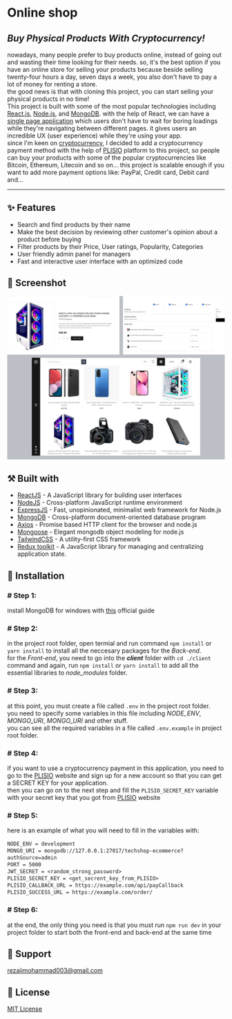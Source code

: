 # **Online shop**
## *Buy Physical Products With Cryptocurrency!*

nowadays, many people prefer to buy products online, instead of going out and wasting their time looking for their needs. so, it's the best option if you have an online store for selling your products because beside selling twenty-four hours a day, seven days a week, you also don't have to pay a lot of money for renting a store.  
the good news is that with cloning this project, you can start selling your physical products in no time!  
This project is built with some of the most popular technologies including [React.js](https://reactjs.org/), [Node.js](https://nodejs.org/en/), and [MongoDB](https://www.mongodb.com/).
with the help of React, we can have a [single page application](https://en.wikipedia.org/wiki/Single-page_application) which users don't have to wait for boring loadings while they're navigating between different pages. it gives users an incredible UX (user experience) while they're using your app.  
since I'm keen on [cryptocurrency](https://en.wikipedia.org/wiki/Cryptocurrency), I decided to add a cryptocurrency payment method with the help of [PLISIO](https://plisio.net/) platform to this project, so people can buy your products with some of the popular cryptocurrencies like Bitcoin, Ethereum, Litecoin and so on...
this project is scalable enough if you want to add more payment options like: PayPal, Credit card, Debit card and...

---
## ✨ Features  
  
- Search and find products by their name
- Make the best decision by reviewing other customer's opinion about a product before buying 
- Filter products by their Price, User ratings, Popularity, Categories
- User friendly admin panel for managers
- Fast and interactive user interface with an optimized code
  
## 🎴 Screenshot  
  
![home page](https://raw.githubusercontent.com/mohammadrz003/ecommerce-mern-website/master/online-shop.jpg "Home page")
  
  
## ⚒️ Built with
  
- [ReactJS](https://reactjs.org/) - A JavaScript library for building user interfaces
- [NodeJS](https://nodejs.org/en/) - Cross-platform JavaScript runtime environment
- [ExpressJS](https://expressjs.com/) - Fast, unopinionated, minimalist web framework for Node.js
- [MongoDB](https://www.mongodb.com/) - Cross-platform document-oriented database program
- [Axios](https://axios-http.com/) - Promise based HTTP client for the browser and node.js
- [Mongoose](https://mongoosejs.com/) - Elegant mongodb object modeling for node.js
- [TailwindCSS](https://tailwindcss.com/) - A utility-first CSS framework
- [Redux toolkit](https://redux-toolkit.js.org/) - A JavaScript library for managing and centralizing application state.
  
## 💽 Installation
  
### # Step 1:
  
install MongoDB for windows with [this](https://www.mongodb.com/docs/manual/tutorial/install-mongodb-on-windows/) official guide
### # Step 2:
  
in the project root folder, open termial and run command `npm install` or `yarn install` to install all the neccesary packages for the *Back-end*.  
for the *Front-end*, you need to go into the ***client*** folder with `cd ./client` command and again, run `npm install` or `yarn install` to add all the essential libraries to *node_modules* folder.
  
### # Step 3:
  
at this point, you must create a file called `.env` in the project root folder.  
you need to specify some variables in this file including *NODE_ENV*, *MONGO_URI*, *MONGO_URI* and other stuff.  
you can see all the required variables in a file called `.env.example` in project root folder.
  
### # Step 4:
  
if you want to use a cryptocurrency payment in this application, you need to go to the [PLISIO](https://plisio.net) website and sign up for a new account so that you can get a SECRET KEY for your application.  
then you can go on to the next step and fill the `PLISIO_SECRET_KEY` variable with your secret key that you got from [PLISIO](https://plisio.net) website
### # Step 5:
  
here is an example of what you will need to fill in the variables with:

    NODE_ENV = development
    MONGO_URI = mongodb://127.0.0.1:27017/techshop-ecommerce?authSource=admin
    PORT = 5000
    JWT_SECRET = <random_strong_password>
    PLISIO_SECRET_KEY = <get_secrent_key_from_PLISIO>
    PLISIO_CALLBACK_URL = https://example.com/api/payCallback
    PLISIO_SUCCESS_URL = https://example.com/order/

### # Step 6:
  
at the end, the only thing you need is that you must run `npm run dev` in your project folder to start both the front-end and back-end at the same time
  

## 📧 Support
  
<rezaiimohammad003@gmail.com>  

## 🧾 License
  
[MIT License](LICENSE)
